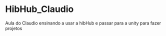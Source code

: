 # HibHub_Claudio
Aula do Claudio ensinando a usar a hibHub e passar para a unity para fazer projetos
